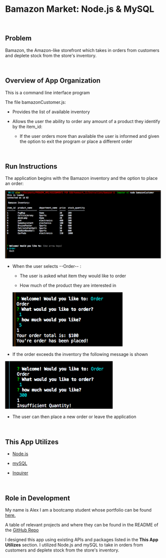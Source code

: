 # Bamazon Market: Node.js & MySQL
<br>

## Problem

Bamazon, the Amazon-like storefront which takes in orders from customers and deplete stock from the store's inventory.


<br>

## Overview of App Organization

This is a command line interface program


The file bamazonCustomer.js:

   * Provides the list of available inventory

   * Allows the user the ability to order any amount of a product they identify by the item_id:

     * If the user orders more than available the user is informed and given the option to exit the program or place a different order

<br>

## Run Instructions

The application begins with the Bamazon inventory and the option to place an order:

![Start Page](assets/images/StartPage.png)

   * When the user selects --Order-- :

     * The user is asked what item they would like to order

     * How much of the product they are interested in
     
     ![Normal Order](assets/images/NormalOrder.png)

  * If the order exceeds the inventory the following message is shown

  ![Excessive Order](assets/images/ExcessiveOrder.png)

  * The user can then place a new order or leave the application

<br>

## This App Utilizes

   * [Node.js](https://nodejs.org/en/about/)

   * [mySQL](https://www.mysql.com/)

   * [Inquirer](https://www.npmjs.com/package/inquirer)



<br>

## Role in Development

My name is Alex I am a bootcamp student whose portfolio can be found
[here.]( https://alexsamalot19.github.io/Samalot-Alexander-Portfolio/)

A table of relevant projects and where they can be found in the README of the [GitHub Repo](https://github.com/alexSamalot19/Samalot-Alexander-Portfolio)


I designed this app using existing APIs and packages listed in the **This App Utilizes** section. I utilized Node.js and mySQL to take in orders from customers and deplete stock from the store's inventory.